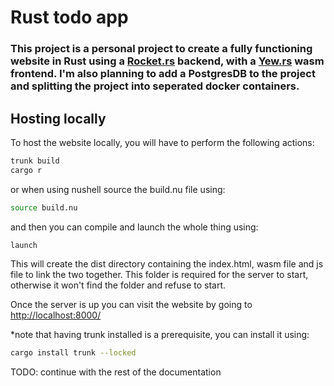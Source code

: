# Rust todo app

### This project is a personal project to create a fully functioning website in Rust using a [Rocket.rs](https://rocket.rs/) backend, with a [Yew.rs](https://yew.rs/) wasm frontend. I'm also planning to add a PostgresDB to the project and splitting the project into seperated docker containers.

## Hosting locally
To host the website locally, you will have to perform the following actions:
```sh
trunk build
cargo r 
```
or when using nushell source the build.nu file using:
```sh
source build.nu
```
and then you can compile and launch the whole thing using:
```sh
launch
```

This will create the dist directory containing the index.html, wasm file and js file to link the two together. This folder is required for the server to start, otherwise it won't find the folder and refuse to start.

Once the server is up you can visit the website by going to [http://localhost:8000/](http://localhost:8000/)

*note that having trunk installed is a prerequisite, you can install it using:
```sh
cargo install trunk --locked
```

TODO: continue with the rest of the documentation